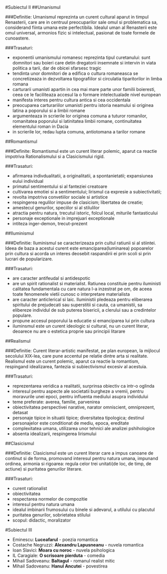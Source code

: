 #Subiectul II
##Umanismul

###Definitie:
Umanismul reprezinta un curent cultural aparut in timpul Renasterii, care are in centruul preocuparilor sale omul si problematica sa, considerand fiinta umana este perfectibila. Idealul uman al Renasterii este omul universal, armonios fizic si intelectual, pasionat de toate formele de cunoastere.

###Trasaturi:

- exponentii umanismului romanesc reprezinta tipul curetanului: sunt domnitori sau boieri care detin dregatorii insemnate si intervin in viata politica a tarii, dar de obicei sfarsesc tragic
- tendinta unor domnitori de a edifica o cultura romaneasca se concretizeaza in dezvoltarea tipografiilor si circulatia tiparitorilor in limba romana
- carturarii umanisti apartin in cea mai mare parte unor familii boieresti, ceea ce le faciliteaza accesul la o formare intelectualade nivel european
- manifesta interes pentru cultura antica si cea occidentala
- preocuparea carturariilor umanisti pentru istoria neamului si originea latina a poporului si a limbii romane
- argumenteaza in scrierile lor originea comuna a tuturor romanilor, romanitatea poporului si latinitatea limbii romane, continuitatea elementului roman in Dacia
- in scrierile lor, redau lupta comuna, antiotomana a tarilor romane

##Romantismul

###Definite:
Romantismul este un curent literar polemic, aparut ca reactie impotriva Rationalismului si a Clasicismului rigid.

###Trasaturi:

- afirmarea indivdualitatii, a originalitatii, a spontanietatii; expansiunea eului individual
- primatul sentimentului si al fanteziei creatoare
- cultivarea emotiei si a sentimentului; lirismul ca expresie a subiectivitatii;
- revolta impotriva convetiilor sociale si artistice
- respingerea regulilor impuse de clasicism; libertatea de creatie;
- amestecul genurilor, speciilor si al stilulilor
- atractia pentru natura, trecutul istoric, folcul local, miturile fantasticului
- personaje exceptionale in imprejuari exceptionale
- intiteza inger-demon, trecut-prezent

##Iluminismul

###Definitie:
Iluminismul se caracterizeaza prin cultul ratiunii si al stiintei. Ideea de baza a acestui curent este emanciparea(luminarea) popoarelor prin cultura si acorda un interes deosebit raspandirii ei prin scoli si prin lucrari de popularizare.

###Trasaturi:
- are caracter antifeudal si antidespotic
- are un spirit rationalist si materialist. Ratiunea constituie pentru iluministi calitatea fundamentala cu care natura l-a inzestrat pe om, de aceea toate fenomenele vietii cunosc o interpretare materialista
- are caracter anticlerical si laic. Iluministii pledeaza pentru eliberarea spiritului de prejudecati sau superstitii si cauta, ca umanistii, sa elibereze individul de sub puterea bisericii, a clerului sau a credintelor populare.
- propune accesul poporului la educatie si emanciparea lui prin cultura
- iluminsmul este un curent ideologic si cultural, nu un curent literar, deoarece nu are o estetica proprie sau principii litarare

##Realismul

###Definitie:
Curent literar-artistic manifestat, pe plan european, la mijlocul secolului XIX-lea, care pune accentul pe relatie dintre arta si realitate. Realismul este un curent polemic, aparut ca reactie la romantism, respingand idealizarea, fantezia si subiectivismul excesiv al acestuia.

###Trasaturi:

- reprezentarea veridica a realitatii, surprinsa obiectiv ca intr-o oglinda
- interesul pentru aspecte ale societatii burgheze a vremii, pentru moravurile unei epoci, pentru influenta mediului asupra individului
- teme preferate: averea, familie, parvenirea
- obiectivitatea perspectivei narative, narator omniscient, omniprezent, detasat
- personaje tipice in situatii tipice; diversitatea tipologica; destinul personajelor este conditionat de mediu, epoca, ereditate
- complexitatea umana, utilizarea unor tehnici ale analizei pshihologice
- absenta idealizarii, respingerea lirismului

##Clasicismul

###Definitie:
Clasicismul este un curent literar care a impus canoane de continut si de forma, promovand interesul pentru natura umana, impunand ordinea, armonia si rigoarea: regula celor trei unitati(de loc, de timp, de actiune) si puritatea genurilor literare.

###Trasaturi:
- curent rationalist
- obiectivitatea
- respectarea normelor de compozitie
- interesul pentru natura umana
- idealul imbinarii frumosului cu binele si adevarul, a utilului cu placutul
- puritatea genurilor, sobrietatea stilului
- scopul: didactic, moralizator

#Subiectul III

- Eminescu: <b>Luceafarul</b> - poezia romantica
- Costache Negruzzi: <b>Alexandru Lapusneanu</b> -  nuvela romantica
- Ioan Slavici: <b>Moara cu noroc</b> - nuvela psihologica
- IL Caragiale: <b>O scrisoare pierduta</b> - comedia
- Mihail Sadoveanu: <b>Baltagul</b> - romanul realist mitic
- Mihail Sadoveanu: <b>Hanul Ancutei</b> - povestirea 
